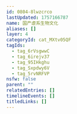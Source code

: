 ```yaml
---
id: 0804-8lwzcrco
lastUpdated: 1757166787
name: 国产虐系生物文化
aliases: []
layer: 4
categoryId: cat_MXtv05QF
tagIds:
  - tag_6rVsgwwC
  - tag_6irejv37
  - tag_95IHkghu
  - tag_Sxpdwy6V
  - tag_5rvNRFVP
nsfw: false
parent: ""
relatedEntries: []
timelineEvents: []
titledLinks: []
---
```


